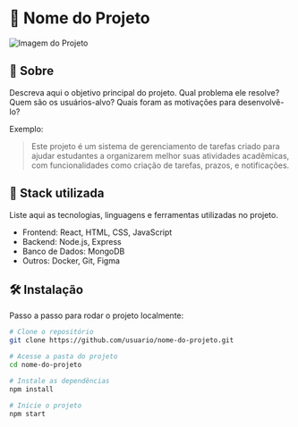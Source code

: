 # 📌 Nome do Projeto

<!-- Substitua a URL abaixo pela imagem/captura de tela do seu projeto -->
![Imagem do Projeto](https://via.placeholder.com/800x400?text=Imagem+do+Projeto)

## 📖 Sobre

Descreva aqui o objetivo principal do projeto. Qual problema ele resolve? Quem são os usuários-alvo? Quais foram as motivações para desenvolvê-lo?

Exemplo:
> Este projeto é um sistema de gerenciamento de tarefas criado para ajudar estudantes a organizarem melhor suas atividades acadêmicas, com funcionalidades como criação de tarefas, prazos, e notificações.

## 🚀 Stack utilizada

Liste aqui as tecnologias, linguagens e ferramentas utilizadas no projeto.

- Frontend: React, HTML, CSS, JavaScript
- Backend: Node.js, Express
- Banco de Dados: MongoDB
- Outros: Docker, Git, Figma

## 🛠️ Instalação

Passo a passo para rodar o projeto localmente:

```bash
# Clone o repositório
git clone https://github.com/usuario/nome-do-projeto.git

# Acesse a pasta do projeto
cd nome-do-projeto

# Instale as dependências
npm install

# Inicie o projeto
npm start
